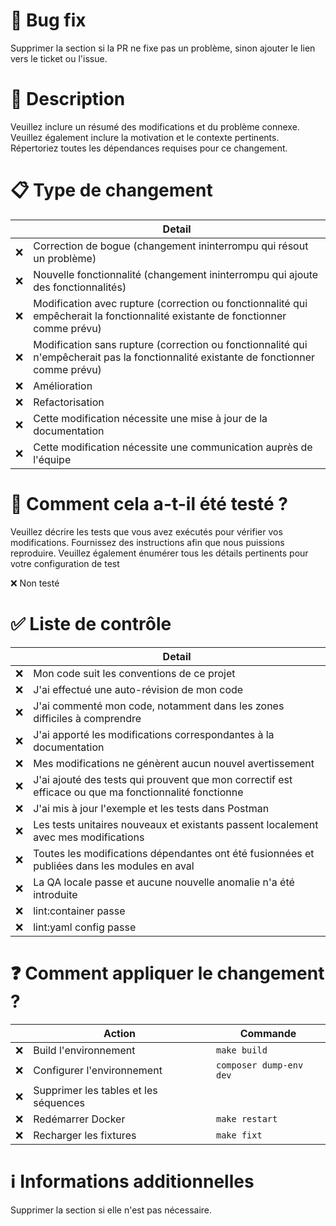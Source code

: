 # :bug: Bug fix

Supprimer la section si la PR ne fixe pas un problème, sinon ajouter le lien vers le ticket ou l'issue.

# :loudspeaker: Description

Veuillez inclure un résumé des modifications et du problème connexe. Veuillez également inclure la motivation et le contexte pertinents. Répertoriez toutes les dépendances requises pour ce changement.

# :clipboard: Type de changement

|     | Detail                                                                                                                                |
|-----|---------------------------------------------------------------------------------------------------------------------------------------|
| :x: | Correction de bogue (changement ininterrompu qui résout un problème)                                                                  |
| :x: | Nouvelle fonctionnalité (changement ininterrompu qui ajoute des fonctionnalités)                                                      |
| :x: | Modification avec rupture (correction ou fonctionnalité qui empêcherait la fonctionnalité existante de fonctionner comme prévu)       |
| :x: | Modification sans rupture (correction ou fonctionnalité qui n'empêcherait pas la fonctionnalité existante de fonctionner comme prévu) |
| :x: | Amélioration                                                                                                                          |
| :x: | Refactorisation                                                                                                                       |
| :x: | Cette modification nécessite une mise à jour de la documentation                                                                      |
| :x: | Cette modification nécessite une communication auprès de l'équipe                                                                     |

# :pencil: Comment cela a-t-il été testé ?

Veuillez décrire les tests que vous avez exécutés pour vérifier vos modifications. Fournissez des instructions afin que nous puissions reproduire. Veuillez également énumérer tous les détails pertinents pour votre configuration de test

:x: Non testé

# :white_check_mark: Liste de contrôle

|     | Detail                                                                                                |
|-----|-------------------------------------------------------------------------------------------------------|
| :x: | Mon code suit les conventions de ce projet                                                            |
| :x: | J'ai effectué une auto-révision de mon code                                                           |
| :x: | J'ai commenté mon code, notamment dans les zones difficiles à comprendre                              |
| :x: | J'ai apporté les modifications correspondantes à la documentation                                     |
| :x: | Mes modifications ne génèrent aucun nouvel avertissement                                              |
| :x: | J'ai ajouté des tests qui prouvent que mon correctif est efficace ou que ma fonctionnalité fonctionne |
| :x: | J'ai mis à jour l'exemple et les tests dans Postman                                                   |
| :x: | Les tests unitaires nouveaux et existants passent localement avec mes modifications                   |
| :x: | Toutes les modifications dépendantes ont été fusionnées et publiées dans les modules en aval          |
| :x: | La QA locale passe et aucune nouvelle anomalie n'a été introduite                                     |
| :x: | lint:container passe                                                                                  |
| :x: | lint:yaml config passe                                                                                |

# :question: Comment appliquer le changement ?

|     | Action                                | Commande                |
|-----|---------------------------------------|-------------------------|
| :x: | Build l'environnement                 | `make build`            |
| :x: | Configurer l'environnement            | `composer dump-env dev` |
| :x: | Supprimer les tables et les séquences |                         |
| :x: | Redémarrer Docker                     | `make restart`          |
| :x: | Recharger les fixtures                | `make fixt`             |

# :information_source: Informations additionnelles
Supprimer la section si elle n'est pas nécessaire.
